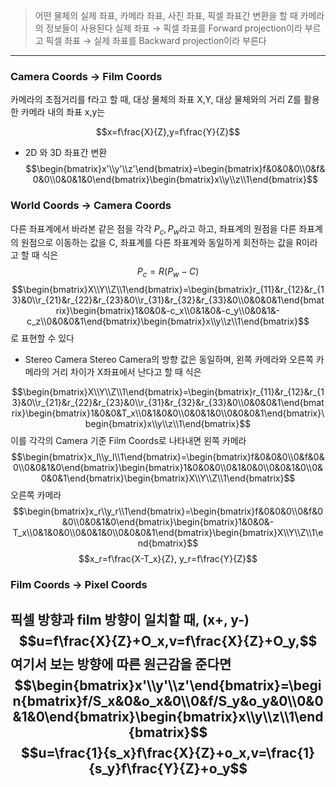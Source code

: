 >어떤 물체의 실제 좌표, 카메라 좌표, 사진 좌표, 픽셀 좌표간 변환을 할 때 카메라의 정보들이 사용된다
>실제 좌표 → 픽셀 좌표를 Forward projection이라 부르고
>픽셀 좌표 → 실제 좌표를 Backward projection이라 부른다
---
### Camera Coords → Film Coords
카메라의 초점거리를 f라고 할 때, 대상 물체의 좌표 X,Y, 대상 물체와의 거리 Z를 활용한 카메라 내의 좌표 x,y는

$$x=f\frac{X}{Z},y=f\frac{Y}{Z}$$
- 2D 와 3D 좌표간 변환
$$\begin{bmatrix}x'\\y'\\z'\end{bmatrix}=\begin{bmatrix}f&0&0&0\\0&f&0&0\\0&0&1&0\end{bmatrix}\begin{bmatrix}x\\y\\z\\1\end{bmatrix}$$

### World Coords → Camera Coords
다른 좌표계에서 바라본 같은 점을 각각 $P_c, P_w$라고 하고, 
좌표계의 원점을 다른 좌표계의 원점으로 이동하는 값을 C, 
좌표계를 다른 좌표계와 동일하게 회전하는 값을 R이라고 할 때 식은
$$P_c=R(P_w-C)$$
$$\begin{bmatrix}X\\Y\\Z\\1\end{bmatrix}=\begin{bmatrix}r_{11}&r_{12}&r_{13}&0\\r_{21}&r_{22}&r_{23}&0\\r_{31}&r_{32}&r_{33}&0\\0&0&0&1\end{bmatrix}\begin{bmatrix}1&0&0&-c_x\\0&1&0&-c_y\\0&0&1&-c_z\\0&0&0&1\end{bmatrix}\begin{bmatrix}x\\y\\z\\1\end{bmatrix}$$
로 표현할 수 있다
- Stereo Camera
	Stereo Camera의 방향 값은 동일하며, 왼쪽 카메라와 오른쪽 카메라의 거리 차이가 X좌표에서 난다고 할 때 식은
	
$$\begin{bmatrix}X\\Y\\Z\\1\end{bmatrix}=\begin{bmatrix}r_{11}&r_{12}&r_{13}&0\\r_{21}&r_{22}&r_{23}&0\\r_{31}&r_{32}&r_{33}&0\\0&0&0&1\end{bmatrix}\begin{bmatrix}1&0&0&T_x\\0&1&0&0\\0&0&1&0\\0&0&0&1\end{bmatrix}\begin{bmatrix}x\\y\\z\\1\end{bmatrix}$$
	이를 각각의 Camera 기준 Film Coords로 나타내면
	왼쪽 카메라
$$\begin{bmatrix}x_l\\y_l\\1\end{bmatrix}=\begin{bmatrix}f&0&0&0\\0&f&0&0\\0&0&1&0\end{bmatrix}\begin{bmatrix}1&0&0&0\\0&1&0&0\\0&0&1&0\\0&0&0&1\end{bmatrix}\begin{bmatrix}X\\Y\\Z\\1\end{bmatrix}$$
	오른쪽 카메라
$$\begin{bmatrix}x_r\\y_r\\1\end{bmatrix}=\begin{bmatrix}f&0&0&0\\0&f&0&0\\0&0&1&0\end{bmatrix}\begin{bmatrix}1&0&0&-T_x\\0&1&0&0\\0&0&1&0\\0&0&0&1\end{bmatrix}\begin{bmatrix}X\\Y\\Z\\1\end{bmatrix}$$
$$x_r=f\frac{X-T_x}{Z}, y_r=f\frac{Y}{Z}$$
### Film Coords → Pixel Coords
픽셀 방향과 film 방향이 일치할 때, (x+, y-)
$$u=f\frac{X}{Z}+O_x,v=f\frac{X}{Z}+O_y,$$
여기서 보는 방향에 따른 원근감을 준다면
$$\begin{bmatrix}x'\\y'\\z'\end{bmatrix}=\begin{bmatrix}f/S_x&0&o_x&0\\0&f/S_y&o_y&0\\0&0&1&0\end{bmatrix}\begin{bmatrix}x\\y\\z\\1\end{bmatrix}$$
$$u=\frac{1}{s_x}f\frac{X}{Z}+o_x,v=\frac{1}{s_y}f\frac{Y}{Z}+o_y$$
---
